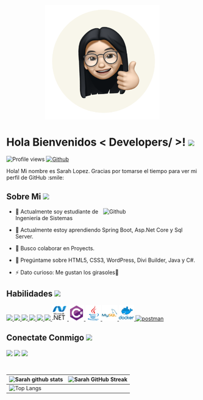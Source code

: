 <p align="center">
    <img width="300" src="https://github.com/Kathryn-Jie/Kathryn-Jie/blob/main/kathryn.png">
</p>

<h1> Hola Bienvenidos < Developers/ >! <img src = "https://raw.githubusercontent.com/MartinHeinz/MartinHeinz/master/wave.gif" width = 30px> </h1>
<p align='center'>
</p>


![Profile views](https://visitor-badge.glitch.me/badge?page_id=saralop4.saralop4)
[![Github](https://img.shields.io/github/followers/saralop4?label=Follow&style=social)](https://github.com/saralop4)

<div size='20px'> Hola! Mi nombre es Sarah Lopez. Gracias por tomarse el tiempo para ver mi perfil de GitHub :smile: 
</div>

<h2> Sobre Mi <img src="https://emoji.slack-edge.com/T0172CCPGUW/party-blob/d7253707fa13e9ee.gif" width="30"/> </h2>

<img width="250px" align="right" alt="Github" src="https://raw.githubusercontent.com/akshitagupta15june/akshitagupta15june/master/200w.webp" />

- 🔭 Actualmente soy estudiante de Ingeniería de Sistemas
  
- 🌱 Actualmente estoy aprendiendo Spring Boot, Asp.Net Core y Sql Server.
    
- 👯 Busco colaborar en Proyects.
  
- 💬 Pregúntame sobre HTML5, CSS3, WordPress, Divi Builder, Java y C#.
    
- ⚡ Dato curioso: Me gustan los girasoles🌻

<h2> Habilidades <img src = "https://media2.giphy.com/media/QssGEmpkyEOhBCb7e1/giphy.gif?cid=ecf05e47a0n3gi1bfqntqmob8g9aid1oyj2wr3ds3mg700bl&rid=giphy.gif" width = 40px> </h2>
<a href= "https://spring.io/"> <img width ='40px' src ='https://www.vectorlogo.zone/logos/springio/springio-icon.svg'> </a>
<a href= "https://www.microsoft.com/en-us/sql-server0"> <img width ='40px' src ='https://www.svgrepo.com/show/303229/microsoft-sql-server-logo.svg'> </a>
<a href= https://github.com/saralop4?tab=repositories&q=&type=&language=javascript&sort= > <img width ='40px' src ='https://raw.githubusercontent.com/rahulbanerjee26/githubAboutMeGenerator/main/icons/javascript.svg'> </a>
<a href= "https://git-scm.com/" > <img width ='40px' src ='https://www.vectorlogo.zone/logos/git-scm/git-scm-icon.svg'> </a>
<a href= https://github.com/saralop4?tab=repositories&q=&type=&language=css&sort= > <img width ='40px' src ='https://raw.githubusercontent.com/rahulbanerjee26/githubAboutMeGenerator/main/icons/css.svg'> </a>
<a href= https://github.com/saralop4?tab=repositories&q=&type=&language=html&sort= > <img width ='40px' src ='https://raw.githubusercontent.com/rahulbanerjee26/githubAboutMeGenerator/main/icons/html.svg'> </a>
<a href="https://dotnet.microsoft.com/"> <img width ='40px' src ='https://raw.githubusercontent.com/devicons/devicon/master/icons/dot-net/dot-net-original-wordmark.svg'> </a>
<a href="https://www.w3schools.com/cs/"> <img width ='40px' src ='https://raw.githubusercontent.com/devicons/devicon/master/icons/csharp/csharp-original.svg'> </a>
<a href="https://www.java.com"> <img width ='40px' src ='https://raw.githubusercontent.com/devicons/devicon/master/icons/java/java-original.svg'> </a>
<a href="https://www.mysql.com/"> <img width ='40px' src ='https://raw.githubusercontent.com/devicons/devicon/master/icons/mysql/mysql-original-wordmark.svg'> </a>
<a href=""/> <img width ='40px' src =https://raw.githubusercontent.com/github/explore/80688e429a7d4ef2fca1e82350fe8e3517d3494d/topics/docker/docker.png> </a>
<a href="https://postman.com" target="_blank"> <img src="https://www.vectorlogo.zone/logos/getpostman/getpostman-icon.svg" alt="postman" width="40px"> </a>




<h2> Conectate Conmigo <img src='https://raw.githubusercontent.com/ShahriarShafin/ShahriarShafin/main/Assets/handshake.gif' width="100px"> </h2>
<a href = 'https://www.linkedin.com/in/saray-lopezti/'> <img width = '32px' align= 'center' src="https://raw.githubusercontent.com/rahulbanerjee26/githubAboutMeGenerator/main/icons/linked-in-alt.svg"/></a> 
<a href = '#'> <img width = '32px' align= 'center' src="https://raw.githubusercontent.com/rahulbanerjee26/githubAboutMeGenerator/main/icons/twitter.svg"/></a> 
<a href = 'https://www.github.com/saralop4'> <img width = '32px' align= 'center' src="https://raw.githubusercontent.com/rahulbanerjee26/githubAboutMeGenerator/main/icons/github.svg"/></a>
  
<br>
<br>
<br>


| ![Sarah github stats](https://github-readme-stats.vercel.app/api?username=saralop4&show_icons=true&line_height=27&count_private=true&locale=es&theme=tokyonight) | ![Sarah GitHub Streak](https://github-readme-streak-stats.herokuapp.com/?user=saralop4&theme=tokyonight) |
| --- | --- |
| ![Top Langs](https://github-readme-stats.vercel.app/api/top-langs/?username=saralop4&hide=html,css&locale=es&theme=tokyonight) |

<br>
